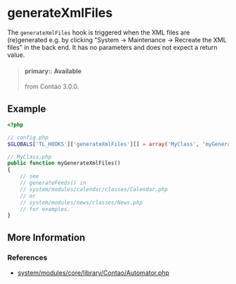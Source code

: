 # generateXmlFiles

The `generateXmlFiles` hook is triggered when the XML files are (re)generated
e.g. by clicking "System -> Maintenance -> Recreate the XML files" in the back end.
It has no parameters and does not expect a return value.

> #### primary:: Available   
> from Contao 3.0.0.


## Example

```php
<?php

// config.php
$GLOBALS['TL_HOOKS']['generateXmlFiles'][] = array('MyClass', 'myGenerateXmlFiles');

// MyClass.php
public function myGenerateXmlFiles()
{
    // see
    // generateFeeds() in
    // system/modules/calendar/classes/Calendar.php
    // or
    // system/modules/news/classes/News.php
    // for examples.
}
```


## More Information


### References

- [system/modules/core/library/Contao/Automator.php](https://github.com/contao/core/blob/support/3.2/system/modules//core/library/Contao/Automator.php#L249)
